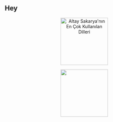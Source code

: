 ## Hey

<p align="center">
  <img src="https://github-readme-stats.vercel.app/api/top-langs/?username=altaysakarya&layout=compact&theme=radical" alt="Altay Sakarya'nın En Çok Kullanılan Dilleri" height="150">
</p>

<p align="center"><img src="https://github-profile-trophy.vercel.app/?username=altaysakarya&theme=onedark" height="150"></p>
